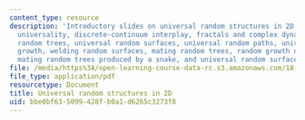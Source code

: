 ```yaml
---
content_type: resource
description: 'Introductory slides on universal random structures in 2D. Topics include:
  universality, discrete-continuum interplay, fractals and complex dynamics, universal
  random trees, universal random surfaces, universal random paths, universal random
  growth, welding random surfaces, mating random trees, random growth on random surfaces,
  mating random trees produced by a snake, and universal random surfaces.'
file: /media/https%3A/open-learning-course-data-rc.s3.amazonaws.com/18-177-universal-random-structures-in-2d-fall-2015/bbe0bf635099428fb0a1d6265c3273f8_MIT18_177F15_Intro.pdf
file_type: application/pdf
resourcetype: Document
title: Universal random structures in 2D
uid: bbe0bf63-5099-428f-b0a1-d6265c3273f8
---
```

